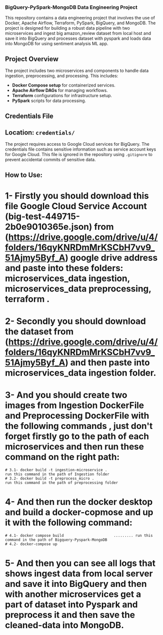 ### BigQuery-PySpark-MongoDB Data Engineering Project

This repository contains a data engineering project that involves the use of Docker, Apache Airflow, Terraform, PySpark, BigQuery, and MongoDB. The project is designed for building a robust data pipeline with two microservices and ingest big amazon_review dataset from local host and save it into BigQuery and processes dataset with pyspark and loads data into MongoDB for using sentiment analysis ML app.

## Project Overview

The project includes two microservices and components to handle data ingestion, preprocessing, and processing. This includes:

- **Docker Compose setup** for containerized services.
- **Apache Airflow DAGs** for managing workflows.
- **Terraform** configurations for infrastructure setup.
- **PySpark** scripts for data processing.

## Credentials File

## Location: `credentials/`
The project requires access to Google Cloud services for BigQuery. The credentials file contains sensitive information such as service account keys for Google Cloud. This file is ignored in the repository using `.gitignore` to prevent accidental commits of sensitive data.

## How to Use:
# 1- Firstly you should download this file **Google Cloud Service Account** (big-test-449715-2b0e9010365e.json) from   (https://drive.google.com/drive/u/4/folders/16qyKNRDmMrKSCbH7vv9_51Ajmy5Byf_A)  google drive address and paste into these folders: microservices_data ingestion, microservices_data preprocessing, terraform .
# 2- Secondly you should download the dataset from (https://drive.google.com/drive/u/4/folders/16qyKNRDmMrKSCbH7vv9_51Ajmy5Byf_A) and then paste into microservices_data ingestion folder.
# 3- And you should create two images from Ingestion DockerFile and Preprocessing DockerFile with the following commands , just don't forget firstly go to the path of each microservices and then run these command on the right path:

    # 3.1- docker build -t ingestion-microservice .                        run this command in the path of Ingestion folder
    # 3.2- docker build -t preprocess_micro .                              run this command in the path of preprocessing folder 
# 4- And then run the docker desktop and build a docker-copmose and up it with the following command:
    # 4.1- docker compose build                       ......... run this command in the path of Bigquery-Pyspark-MongoDB
    # 4.2- docker-compose up
# 5- And then you can see all logs that shows ingest data from local server and save it into BigQuery and then with another microservices get a part of dataset into Pyspark and preprocess it and then save the cleaned-data into MongoDB.

